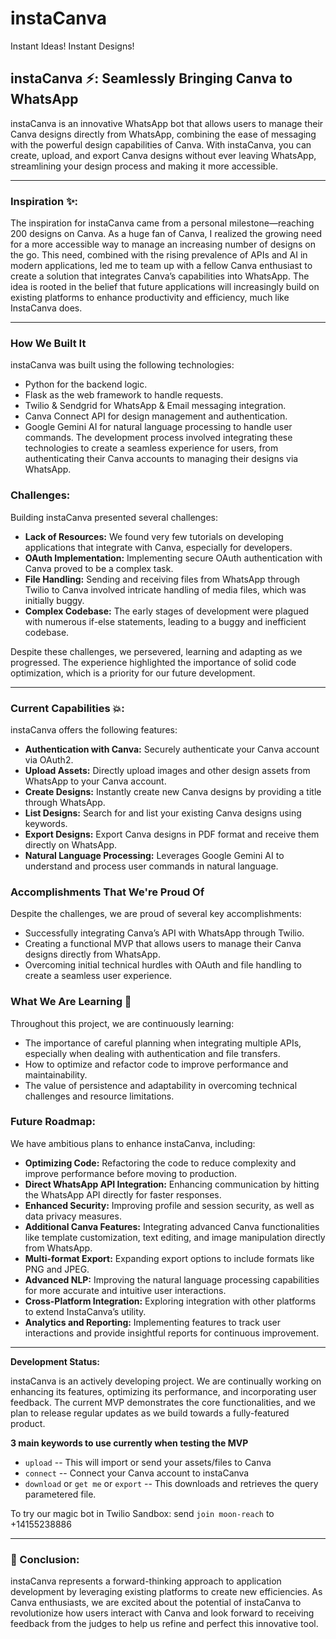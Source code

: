 # instaCanva
Instant Ideas! Instant Designs!

## instaCanva ⚡: Seamlessly Bringing Canva to WhatsApp

instaCanva is an innovative WhatsApp bot that allows users to manage their Canva designs directly from WhatsApp, combining the ease of messaging with the powerful design capabilities of Canva. With instaCanva, you can create, upload, and export Canva designs without ever leaving WhatsApp, streamlining your design process and making it more accessible.

---

### Inspiration ✨:

The inspiration for instaCanva came from a personal milestone—reaching 200 designs on Canva. As a huge fan of Canva, I realized the growing need for a more accessible way to manage an increasing number of designs on the go. This need, combined with the rising prevalence of APIs and AI in modern applications, led me to team up with a fellow Canva enthusiast to create a solution that integrates Canva’s capabilities into WhatsApp. The idea is rooted in the belief that future applications will increasingly build on existing platforms to enhance productivity and efficiency, much like InstaCanva does.

---
### How We Built It
instaCanva was built using the following technologies:

- Python for the backend logic.
- Flask as the web framework to handle requests.
- Twilio & Sendgrid for WhatsApp & Email messaging integration.
- Canva Connect API for design management and authentication.
- Google Gemini AI for natural language processing to handle user commands.
The development process involved integrating these technologies to create a seamless experience for users, from authenticating their Canva accounts to managing their designs via WhatsApp.

### Challenges:

Building instaCanva presented several challenges:
- **Lack of Resources:** We found very few tutorials on developing applications that integrate with Canva, especially for developers. 
- **OAuth Implementation:** Implementing secure OAuth authentication with Canva proved to be a complex task.
- **File Handling:** Sending and receiving files from WhatsApp through Twilio to Canva involved intricate handling of media files, which was initially buggy.
- **Complex Codebase:** The early stages of development were plagued with numerous if-else statements, leading to a buggy and inefficient codebase.
  
Despite these challenges, we persevered, learning and adapting as we progressed. The experience highlighted the importance of solid code optimization, which is a priority for our future development.

---

### Current Capabilities 💥:

instaCanva offers the following features:
- **Authentication with Canva:** Securely authenticate your Canva account via OAuth2.
- **Upload Assets:** Directly upload images and other design assets from WhatsApp to your Canva account.
- **Create Designs:** Instantly create new Canva designs by providing a title through WhatsApp.
- **List Designs:** Search for and list your existing Canva designs using keywords.
- **Export Designs:** Export Canva designs in PDF format and receive them directly on WhatsApp.
- **Natural Language Processing:** Leverages Google Gemini AI to understand and process user commands in natural language.

### Accomplishments That We're Proud Of
Despite the challenges, we are proud of several key accomplishments:

- Successfully integrating Canva’s API with WhatsApp through Twilio.
- Creating a functional MVP that allows users to manage their Canva designs directly from WhatsApp.
- Overcoming initial technical hurdles with OAuth and file handling to create a seamless user experience.

### What We Are Learning 🤗
Throughout this project, we are continuously learning:

- The importance of careful planning when integrating multiple APIs, especially when dealing with authentication and file transfers.
- How to optimize and refactor code to improve performance and maintainability.
- The value of persistence and adaptability in overcoming technical challenges and resource limitations.


### Future Roadmap:

We have ambitious plans to enhance instaCanva, including:
- **Optimizing Code:** Refactoring the code to reduce complexity and improve performance before moving to production.
- **Direct WhatsApp API Integration:** Enhancing communication by hitting the WhatsApp API directly for faster responses.
- **Enhanced Security:** Improving profile and session security, as well as data privacy measures.
- **Additional Canva Features:** Integrating advanced Canva functionalities like template customization, text editing, and image manipulation directly from WhatsApp.
- **Multi-format Export:** Expanding export options to include formats like PNG and JPEG.
- **Advanced NLP:** Improving the natural language processing capabilities for more accurate and intuitive user interactions.
- **Cross-Platform Integration:** Exploring integration with other platforms to extend InstaCanva’s utility.
- **Analytics and Reporting:** Implementing features to track user interactions and provide insightful reports for continuous improvement.

---

**Development Status:**

instaCanva is an actively developing project. We are continually working on enhancing its features, optimizing its performance, and incorporating user feedback. The current MVP demonstrates the core functionalities, and we plan to release regular updates as we build towards a fully-featured product.

**3 main keywords to use currently when testing the MVP**
 - `upload` --  This will import or send your assets/files to Canva
 - `connect` -- Connect your Canva account to instaCanva
 - `download` or `get me` or `export` -- This downloads and retrieves the query parametered file.

To try our magic bot in Twilio Sandbox: send `join moon-reach` to +14155238886

---

###  📌 Conclusion:

instaCanva represents a forward-thinking approach to application development by leveraging existing platforms to create new efficiencies. As Canva enthusiasts, we are excited about the potential of instaCanva to revolutionize how users interact with Canva and look forward to receiving feedback from the judges to help us refine and perfect this innovative tool.

